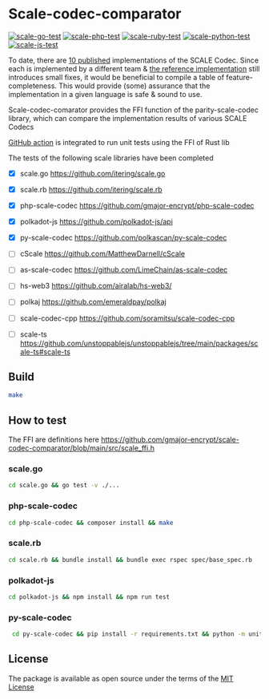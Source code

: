 # Scale-codec-comparator

[![scale-go-test](https://github.com/gmajor-encrypt/scale-codec-comparator/actions/workflows/scale-go.yml/badge.svg)](https://github.com/gmajor-encrypt/scale-codec-comparator/actions/workflows/scale-go.yml)
[![scale-php-test](https://github.com/gmajor-encrypt/scale-codec-comparator/actions/workflows/scale-php.yml/badge.svg)](https://github.com/gmajor-encrypt/scale-codec-comparator/actions/workflows/scale-php.yml)
[![scale-ruby-test](https://github.com/gmajor-encrypt/scale-codec-comparator/actions/workflows/scale-ruby.yml/badge.svg)](https://github.com/gmajor-encrypt/scale-codec-comparator/actions/workflows/scale-ruby.yml)
[![scale-python-test](https://github.com/gmajor-encrypt/scale-codec-comparator/actions/workflows/scale-python.yml/badge.svg)](https://github.com/gmajor-encrypt/scale-codec-comparator/actions/workflows/scale-python.yml)
[![scale-js-test](https://github.com/gmajor-encrypt/scale-codec-comparator/actions/workflows/scale-js.yml/badge.svg)](https://github.com/gmajor-encrypt/scale-codec-comparator/actions/workflows/scale-js.yml)


To date, there are [10 published](https://docs.substrate.io/reference/scale-codec/) implementations of the SCALE Codec. Since each is implemented by a different team & [the reference implementation](https://github.com/paritytech/parity-scale-codec) still introduces small fixes,
it would be beneficial to compile a table of feature-completeness. This would provide (some) assurance that the implementation in a given language is safe & sound to use.

Scale-codec-comarator provides the FFI function of the parity-scale-codec library, which can compare the implementation results of various SCALE Codecs

[GitHub action](https://github.com/gmajor-encrypt/scale-codec-comparator/tree/main/.github/workflows) is integrated to run unit tests using the FFI of Rust lib

The tests of the following scale libraries have been completed

- [x] scale.go https://github.com/itering/scale.go
- [x] scale.rb https://github.com/itering/scale.rb
- [x] php-scale-codec https://github.com/gmajor-encrypt/php-scale-codec
- [x] polkadot-js https://github.com/polkadot-js/api
- [x] py-scale-codec https://github.com/polkascan/py-scale-codec
- [ ] cScale https://github.com/MatthewDarnell/cScale
- [ ] as-scale-codec https://github.com/LimeChain/as-scale-codec
- [ ] hs-web3 https://github.com/airalab/hs-web3/
- [ ] polkaj https://github.com/emeraldpay/polkaj
- [ ] scale-codec-cpp https://github.com/soramitsu/scale-codec-cpp
- [ ] scale-ts https://github.com/unstoppablejs/unstoppablejs/tree/main/packages/scale-ts#scale-ts


## Build

```bash
make
```

## How to test

The FFI are definitions here https://github.com/gmajor-encrypt/scale-codec-comparator/blob/main/src/scale_ffi.h


### scale.go
```bash
cd scale.go && go test -v ./...
```

### php-scale-codec
```bash
cd php-scale-codec && composer install && make
```

### scale.rb
```bash
cd scale.rb && bundle install && bundle exec rspec spec/base_spec.rb
```

### polkadot-js

```bash
cd polkadot-js && npm install && npm run test
```

### py-scale-codec

```bash
 cd py-scale-codec && pip install -r requirements.txt && python -m unittest discover
```



## License

The package is available as open source under the terms of the [MIT License](https://opensource.org/licenses/MIT)
